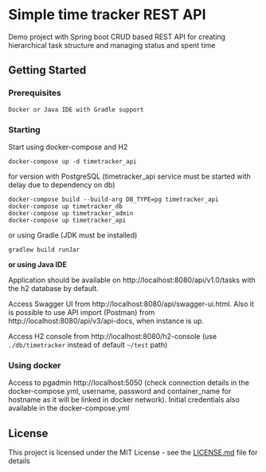 # Simple time tracker REST API

Demo project with Spring boot CRUD based REST API for creating hierarchical task structure and managing status and spent time

## Getting Started


### Prerequisites


```
Docker or Java IDE with Gradle support
```

### Starting

Start using docker-compose and H2

```
docker-compose up -d timetracker_api
```

for version with PostgreSQL (timetracker_api service must be started with delay due to dependency on db)
```
docker-compose build --build-arg DB_TYPE=pg timetracker_api
docker-compose up timetracker_db
docker-compose up timetracker_admin
docker-compose up timetracker_api
```

or using Gradle (JDK must be installed)

```
gradlew build runJar
```

**or using Java IDE**

Application should be available on http://localhost:8080/api/v1.0/tasks with the h2 database by default.

Access Swagger UI from http://localhost:8080/api/swagger-ui.html. Also it is possible to use API import (Postman) from http://localhost:8080/api/v3/api-docs, when instance is up.

Access H2 console from http://localhost:8080/h2-console (use `./db/timetracker` instead of default `~/test` path)

### Using docker
Access to pgadmin http://localhost:5050 (check connection details in the docker-compose.yml, username, password and container_name for hostname as it will be linked in docker network). Initial credentials also available in the docker-compose.yml

## License

This project is licensed under the MIT License - see the [LICENSE.md](LICENSE.md) file for details
